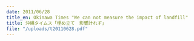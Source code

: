 ```yaml
---
date: 2011/06/28
title_en: Okinawa Times "We can not measure the impact of landfill"
title: 沖縄タイムス「埋め立て　影響計れず」
file: "/uploads/t20110628.pdf"
---
```

